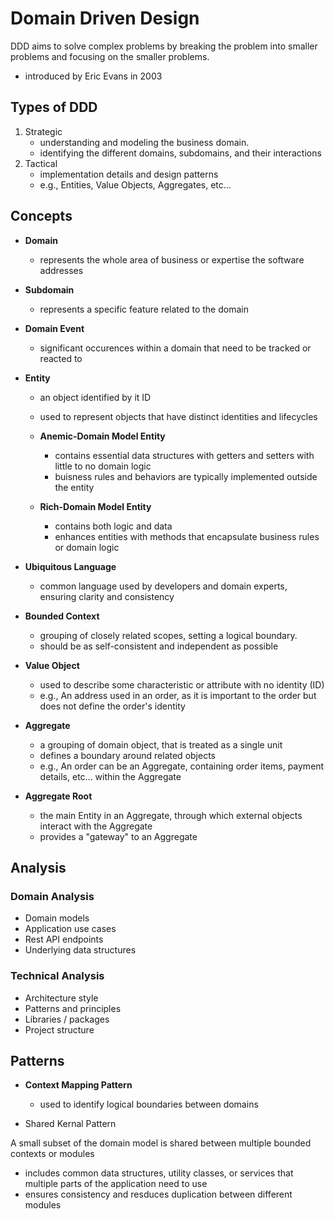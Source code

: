 # Domain Driven Design

DDD aims to solve complex problems by breaking the problem into smaller problems and focusing on the smaller problems. 

- introduced by Eric Evans in 2003

## Types of DDD

1. Strategic
    - understanding and modeling the business domain. 
    - identifying the different domains, subdomains, and their interactions
2. Tactical
    - implementation details and design patterns
    - e.g., Entities, Value Objects, Aggregates, etc...

## Concepts

- **Domain**
    - represents the whole area of business or expertise the software addresses

- **Subdomain**
    - represents a specific feature related to the domain

- **Domain Event**
    - significant occurences within a domain that need to be tracked or reacted to
    
- **Entity**
    - an object identified by it ID
    - used to represent objects that have distinct identities and lifecycles
   
    - **Anemic-Domain Model Entity**
      - contains essential data structures with getters and setters with little to no domain logic 
      - buisness rules and behaviors are typically implemented outside the entity

    - **Rich-Domain Model Entity**
      - contains both logic and data
      - enhances entities with methods that encapsulate business rules or domain logic
      
- **Ubiquitous Language**
    - common language used by developers and domain experts, ensuring clarity and consistency

- **Bounded Context**
    - grouping of closely related scopes, setting a logical boundary.
    - should be as self-consistent and independent as possible

- **Value Object**
    - used to describe some characteristic or attribute with no identity (ID)
    - e.g., An address used in an order, as it is important to the order but does not define the order's identity

- **Aggregate**
    - a grouping of domain object, that is treated as a single unit
    - defines a boundary around related objects
    - e.g., An order can be an Aggregate, containing order items, payment details, etc... within the Aggregate

- **Aggregate Root**
    - the main Entity in an Aggregate, through which external objects interact with the Aggregate
    - provides a "gateway" to an Aggregate

## Analysis

### Domain Analysis

- Domain models
- Application use cases
- Rest API endpoints
- Underlying data structures

### Technical Analysis

- Architecture style
- Patterns and principles
- Libraries / packages
- Project structure

## Patterns

 
- **Context Mapping Pattern**
    - used to identify logical boundaries between domains

- Shared Kernal Pattern

A small subset of the domain model is shared between multiple bounded contexts or modules
- includes common data structures, utility classes, or services that multiple parts of the application need to use
- ensures consistency and resduces duplication between different modules
